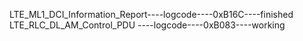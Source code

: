 LTE_ML1_DCI_Information_Report----logcode----0xB16C----finished  
LTE_RLC_DL_AM_Control_PDU     ----logcode----0xB083----working  

